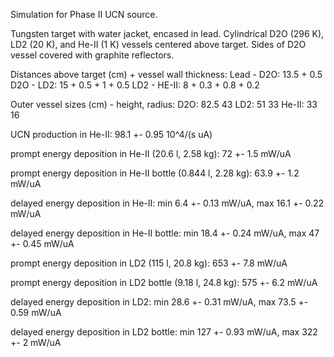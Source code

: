 Simulation for Phase II UCN source.

Tungsten target with water jacket, encased in lead.
Cylindrical D2O (296 K), LD2 (20 K), and He-II (1 K) vessels centered above target.
Sides of D2O vessel covered with graphite reflectors.

Distances above target (cm) + vessel wall thickness:
Lead - D2O: 13.5 + 0.5
D2O - LD2: 15 + 0.5 + 1 + 0.5
LD2 - HE-II: 8 + 0.3 + 0.8 + 0.2

Outer vessel sizes (cm) - height, radius:
D2O: 82.5 43
LD2: 51 33
He-II: 33 16

UCN production in He-II:
98.1 +- 0.95 10^4/(s uA)

prompt energy deposition in He-II (20.6 l, 2.58 kg):
72 +- 1.5 mW/uA

prompt energy deposition in He-II bottle (0.844 l, 2.28 kg):
63.9 +- 1.2 mW/uA

delayed energy deposition in He-II:
min 6.4 +- 0.13 mW/uA, max 16.1 +- 0.22 mW/uA

delayed energy deposition in He-II bottle:
min 18.4 +- 0.24 mW/uA, max 47 +- 0.45 mW/uA

prompt energy deposition in LD2 (115 l, 20.8 kg):
653 +- 7.8 mW/uA

prompt energy deposition in LD2 bottle (9.18 l, 24.8 kg):
575 +- 6.2 mW/uA

delayed energy deposition in LD2:
min 28.6 +- 0.31 mW/uA, max 73.5 +- 0.59 mW/uA

delayed energy deposition in LD2 bottle:
min 127 +- 0.93 mW/uA, max 322 +- 2 mW/uA


